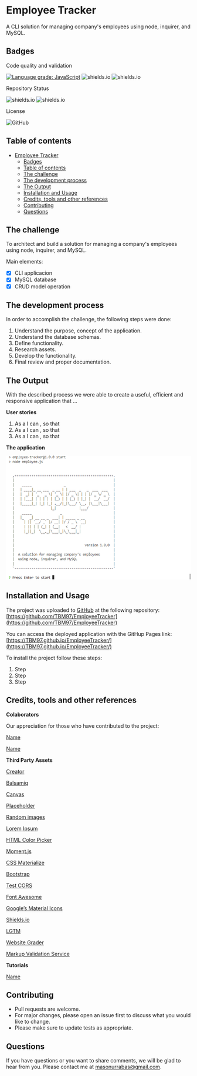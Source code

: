 # Employee Tracker

A CLI solution for managing company's employees using node, inquirer, and MySQL.

## Badges

Code quality and validation

[![Language grade: JavaScript](https://img.shields.io/lgtm/grade/javascript/g/TBM97/EmployeeTracker.svg?logo=lgtm&logoWidth=18)](https://lgtm.com/projects/g/TBM97/EmployeeTracker/context:javascript)
![shields.io](https://img.shields.io/github/languages/top/TBM97/EmployeeTracker)
![shields.io](https://img.shields.io/w3c-validation/html?targetUrl=https%3A%2F%2FTBM97.github.io%2FEmployeeTracker%2F)

Repository Status

![shields.io](https://img.shields.io/badge/Repo%20Status-Finished-brightgreen)
![shields.io](https://img.shields.io/bitbucket/issues/TBM97/EmployeeTracker)

License

![GitHub](https://img.shields.io/github/license/TBM97/EmployeeTracker)

## Table of contents

- [Employee Tracker](#employee-tracker)
  - [Badges](#badges)
  - [Table of contents](#table-of-contents)
  - [The challenge](#the-challenge)
  - [The development process](#the-development-process)
  - [The Output](#the-output)
  - [Installation and Usage](#installation-and-usage)
  - [Credits, tools and other references](#credits-tools-and-other-references)
  - [Contributing](#contributing)
  - [Questions](#questions)

## The challenge

To architect and build a solution for managing a company's employees using node, inquirer, and MySQL.

Main elements:

- [x] CLI applicacion
- [x] MySQL database
- [x] CRUD model operation

## The development process

In order to accomplish the challenge, the following steps were done:

1. Understand the purpose, concept of the application.
2. Understand the database schemas.
3. Define functionality.
4. Research assets.
5. Develop the functionality.
6. Final review and proper documentation.

## The Output

With the described process we were able to create a useful, efficient and responsive application that ...

**User stories**

1. As a <role> I can <capability>, so that <receive benefit>
2. As a <role> I can <capability>, so that <receive benefit>
3. As a <role> I can <capability>, so that <receive benefit>

**The application**

![Screenshot1](./Assets/screenshot1.png)


## Installation and Usage

The project was uploaded to [GitHub](https://github.com/) at the following repository:
[https://github.com/TBM97/EmployeeTracker](https://github.com/TBM97/EmployeeTracker)

You can access the deployed application with the GitHup Pages link:
[https://TBM97.github.io/EmployeeTracker/](https://TBM97.github.io/EmployeeTracker/)

To install the project follow these steps:

1. Step
2. Step
3. Step

## Credits, tools and other references

**Colaborators**

Our appreciation for those who have contributed to the project:

[Name](http:"#")

[Name](http:"#")
<creator><GitHub Profile>

**Third Party Assets**

[Creator](http:"#")
<creator><Primary web presence>

[Balsamiq](https://balsamiq.com/)

[Canvas](https://www.canva.com/)

[Placeholder](https://placeholder.com/)

[Random images](http://lorempixel.com/)

[Lorem Ipsum](www.lipsum.com)

[HTML Color Picker](https://www.w3schools.com/colors/colors_picker.asp)

[Moment.js](https://momentjs.com/)

[CSS Materialize](https://materializecss.com/)

[Bootstrap](https://getbootstrap.com/)

[Test CORS](https://www.test-cors.org/)

[Font Awesome](https://fontawesome.com/)

[Google’s Material Icons](https://google.github.io/material-design-icons/)

[Shields.io](https://shields.io/)

[LGTM](https://lgtm.com/)

[Website Grader](https://website.grader.com/)

[Markup Validation Service](https://validator.w3.org/)

**Tutorials**

[Name](http:"#")
<name><link>

## Contributing

- Pull requests are welcome.
- For major changes, please open an issue first to discuss what you would like to change.
- Please make sure to update tests as appropriate.

## Questions

If you have questions or you want to share comments, we will be glad to hear from you. Please contact me at masonurrabas@gmail.com.

